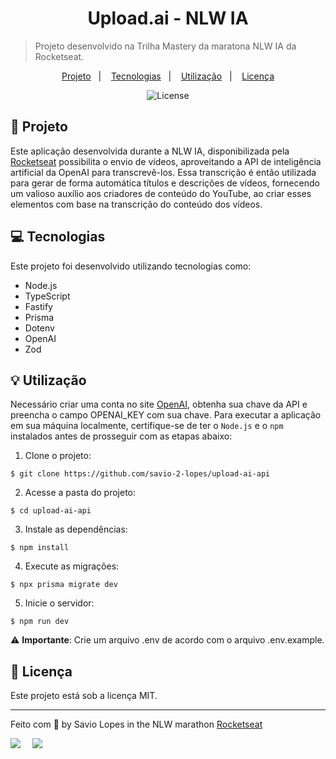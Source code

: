 <h1 align="center" style="text-align: center;">
  Upload.ai - NLW IA
</h1>

> Projeto desenvolvido na Trilha Mastery da maratona NLW IA da Rocketseat.

<p align="center">
  <a href="#project">Projeto</a>&nbsp;&nbsp;&nbsp;|&nbsp;&nbsp;&nbsp;
  <a href="#technologies">Tecnologias</a>&nbsp;&nbsp;&nbsp;|&nbsp;&nbsp;&nbsp;
  <a href="#usage">Utilização</a>&nbsp;&nbsp;&nbsp;|&nbsp;&nbsp;&nbsp;
  <a href="#license">Licença</a>
</p>

<p align="center">
  <img alt="License" src="https://img.shields.io/static/v1?label=license&message=MIT&color=49AA26&labelColor=000000">
</p>

<h2 id="project">📁 Projeto</h2>

Este aplicação desenvolvida durante a NLW IA, disponibilizada pela [Rocketseat](https://www.rocketseat.com.br) possibilita o envio de vídeos, aproveitando a API de inteligência artificial da OpenAI para transcrevê-los. Essa transcrição é então utilizada para gerar de forma automática títulos e descrições de vídeos, fornecendo um valioso auxílio aos criadores de conteúdo do YouTube, ao criar esses elementos com base na transcrição do conteúdo dos vídeos.

<h2 id="technologies">💻 Tecnologias</h2>

Este projeto foi desenvolvido utilizando tecnologias como:

- Node.js
- TypeScript
- Fastify
- Prisma
- Dotenv
- OpenAI
- Zod

<h2 id="usage">💡 Utilização</h2>

Necessário criar uma conta no site [OpenAI](https://openai.com/), obtenha sua chave da API e preencha o campo OPENAI_KEY com sua chave.
Para executar a aplicação em sua máquina localmente, certifique-se de ter o `Node.js` e o `npm` instalados antes de prosseguir com as etapas abaixo:

1. Clone o projeto:

```
$ git clone https://github.com/savio-2-lopes/upload-ai-api
```

2. Acesse a pasta do projeto:

```
$ cd upload-ai-api
```

3. Instale as dependências:

```
$ npm install
```

4. Execute as migrações:

```
$ npx prisma migrate dev
```

5. Inicie o servidor:

```
$ npm run dev
```

⚠️ **Importante**: Crie um arquivo .env de acordo com o arquivo .env.example. 

<h2 id="license">📝 Licença</h2>

Este projeto está sob a licença MIT.

---

Feito com 💜 by Savio Lopes in the NLW marathon [Rocketseat](https://www.rocketseat.com.br)

<div style="display: flex;">
  <a href="https://www.linkedin.com/in/savio-lopes/" target="_blank"><img src="https://img.shields.io/badge/-LinkedIn-%230077B5?style=for-the-badge&logo=linkedin&logoColor=white" style="margin-right: 2vw" target="_blank"></a>
  <a href="mailto:savioaugulopes@gmail.com"><img src="https://img.shields.io/badge/-Gmail-%23333?style=for-the-badge&logo=gmail&logoColor=white" style="margin-right: 2vw" target="_blank"></a>
</div>